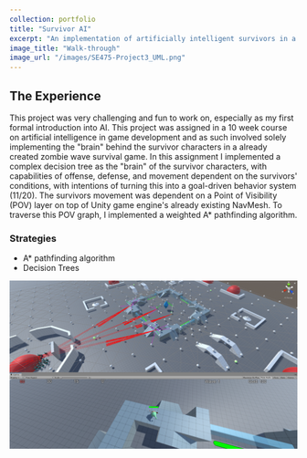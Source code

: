 ```yaml
---
collection: portfolio
title: "Survivor AI"
excerpt: "An implementation of artificially intelligent survivors in a zombie survival game<br/><img src='/images/survivor-ai-thumbnail.PNG'>"
image_title: "Walk-through"
image_url: "/images/SE475-Project3_UML.png"
---
```


## The Experience

This project was very challenging and fun to work on, especially as my first formal introduction into AI. This project was assigned in a 10 week course on artificial intelligence in game development and as such involved solely implementing the "brain" behind the survivor characters in a already created zombie wave survival game. In this assignment I implemented a complex decision tree as the "brain" of the survivor characters, with capabilities of offense, defense, and movement dependent on the survivors' conditions, with intentions of turning this into a goal-driven behavior system (11/20). The survivors movement was dependent on a Point of Visibility (POV) layer on top of Unity game engine's already existing NavMesh. To traverse this POV graph, I implemented a weighted A* pathfinding algorithm.  

### Strategies
- A* pathfinding algorithm
- Decision Trees

![Zombie Game - Debug View][image_url]

[image_url]: /images/survivor-ai-image.PNG
